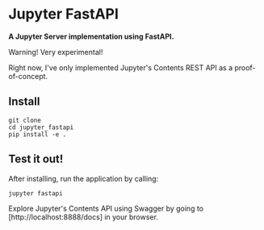 # Jupyter FastAPI

**A Jupyter Server implementation using FastAPI.**

Warning! Very experimental!

Right now, I've only implemented Jupyter's Contents REST API as a proof-of-concept.

## Install

```
git clone 
cd jupyter_fastapi
pip install -e .
```

## Test it out!

After installing, run the application by calling:
```
jupyter fastapi
```

Explore Jupyter's Contents API using Swagger by going to [http://localhost:8888/docs] in your browser.
